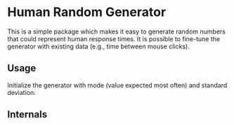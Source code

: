 # Human Random Generator

This is a simple package which makes it easy to generate random numbers that could represent human response times. It is possible to fine-tune the generator with existing data (e.g., time between mouse clicks).

## Usage

Initialize the generator with mode (value expected most often) and standard deviation:


## Internals
